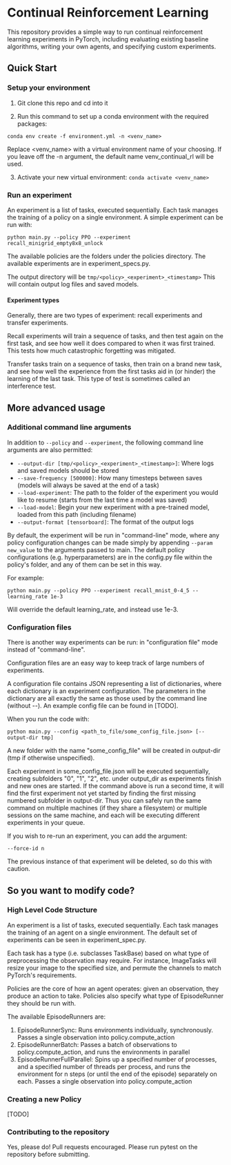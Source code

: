 # Continual Reinforcement Learning

This repository provides a simple way to run continual reinforcement learning experiments in PyTorch, including 
evaluating existing baseline algorithms, writing your own agents, and specifying custom experiments.

## Quick Start

### Setup your environment

1. Git clone this repo and cd into it

2. Run this command to set up a conda environment with the required packages:
```
conda env create -f environment.yml -n <venv_name> 
```
Replace <venv_name> with a virtual environment name of your choosing. If you leave off the -n argument, the default 
name venv_continual_rl will be used.

3. Activate your new virtual environment: `conda activate <venv_name>`

### Run an experiment
An experiment is a list of tasks, executed sequentially. Each task manages the training of a policy on a single 
environment. A simple experiment can be run with:

```
python main.py --policy PPO --experiment recall_minigrid_empty8x8_unlock
```

The available policies are the folders under the policies directory. The available experiments are in 
experiment_specs.py.

The output directory will be `tmp/<policy>_<experiment>_<timestamp>` This will contain output log files and saved
models.

#### Experiment types
Generally, there are two types of experiment: recall experiments and transfer experiments.
 
Recall experiments will train a sequence of tasks, and then test again on the first task, and see how well it does 
compared to when it was first trained. This tests how much catastrophic forgetting was mitigated.

Transfer tasks train on a sequence of tasks, then train on a brand new task, and see how well the experience 
from the first tasks aid in (or hinder) the learning of the last task. This type of test is sometimes called an
interference test.


## More advanced usage

### Additional command line arguments
In addition to `--policy` and `--experiment`, the following command line arguments 
are also permitted:
* `--output-dir [tmp/<policy>_<experiment>_<timestamp>]`: Where logs and saved models should be stored
* `--save-frequency [500000]`: How many timesteps between saves (models will always be saved at the end of a task)
* `--load-experiment`: The path to the folder of the experiment you would like to resume (starts from the last
time a model was saved)
* `--load-model`: Begin your new experiment with a pre-trained model, loaded from this path (including 
filename)
* `--output-format [tensorboard]`: The format of the output logs



By default, the experiment will be run in "command-line" mode, where any policy configuration changes can be made
simply by appending `--param new_value` to the arguments passed to main. The default policy configurations 
(e.g. hyperparameters) are in the config.py file within the policy's folder, and any of them can be set in this way.

For example:

```
python main.py --policy PPO --experiment recall_mnist_0-4_5 --learning_rate 1e-3
```
Will override the default learning_rate, and instead use 1e-3.


### Configuration files
There is another way experiments can be run: in "configuration file" mode instead of "command-line". 

Configuration files are an easy way to keep track of large numbers of experiments.

A configuration file contains JSON representing a list of dictionaries, where each dictionary is an experiment 
configuration. The parameters in the dictionary are all exactly the same as those used by the command line (without --).
An example config file can be found in [TODO].

When you run the code with:
```
python main.py --config <path_to_file/some_config_file.json> [--output-dir tmp]
```

A new folder with the name "some_config_file" will be created in output-dir (tmp if otherwise unspecified).

Each experiment in some_config_file.json will be executed sequentially, creating subfolders "0", "1", "2", etc. under 
output_dir as experiments finish and new ones are started. If the command above is run a second time, it will find the 
first experiment not yet started by finding the first missing numbered subfolder in output-dir. Thus
you can safely run the same command on multiple machines (if they share a filesystem) or multiple sessions on the 
same machine, and each will be executing different experiments in your queue.

If you wish to re-run an experiment, you can add the argument:
```
--force-id n
```

The previous instance of that experiment will be deleted, so do this with caution.


## So you want to modify code?
### High Level Code Structure
An experiment is a list of tasks, executed sequentially. Each task manages the training of an agent on a single 
environment. The default set of experiments can be seen in experiment_spec.py.

Each task has a type (i.e. subclasses TaskBase) based on what type of preprocessing the observation may require. 
For instance, ImageTasks will resize your image to the specified size, and permute the channels to match PyTorch's 
requirements.

Policies are the core of how an agent operates: given an observation, they produce an action to take. Policies also 
specify what type of EpisodeRunner they should be run with.

The available EpisodeRunners are:
1. EpisodeRunnerSync: Runs environments individually, synchronously. Passes a single observation into 
policy.compute_action
2. EpisodeRunnerBatch: Passes a batch of observations to policy.compute_action, and runs the environments in parallel
3. EpisodeRunnerFullParallel: Spins up a specified number of processes, and a specified number of threads per process, 
and runs the environment for n steps (or until the end of the episode) separately on each. Passes a single 
observation into policy.compute_action

### Creating a new Policy
[TODO]


### Contributing to the repository
Yes, please do! Pull requests encouraged. Please run pytest on the repository before submitting.


